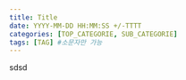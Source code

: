 ```yaml
---
title: Title
date: YYYY-MM-DD HH:MM:SS +/-TTTT
categories: [TOP_CATEGORIE, SUB_CATEGORIE]
tags: [TAG] #소문자만 가능
---
```


sdsd
